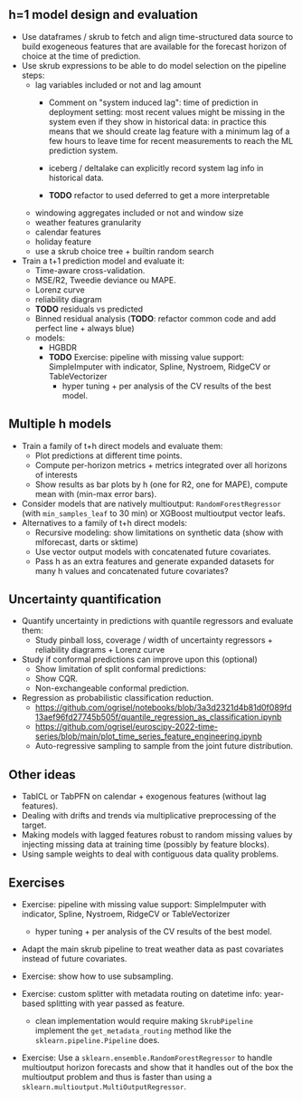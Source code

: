 
## h=1 model design and evaluation

- Use dataframes / skrub to fetch and align time-structured data source to
  build exogeneous features that are available for the forecast horizon of
  choice at the time of prediction.
- Use skrub expressions to be able to do model selection on the pipeline steps:
    - lag variables included or not and lag amount
        - Comment on "system induced lag": time of prediction in deployment
          setting: most recent values might be missing in the system even if
          they show in historical data: in practice this means that we should
          create lag feature with a minimum lag of a few hours to leave time
          for recent measurements to reach the ML prediction system.

        - iceberg / deltalake can explicitly record system lag info in
          historical data.
        - **TODO** refactor to used deferred to get a more interpretable
    - windowing aggregates included or not and window size
    - weather features granularity
    - calendar features
    - holiday feature
    - use a skrub choice tree + builtin random search
- Train a t+1 prediction model and evaluate it:
    - Time-aware cross-validation.
    - MSE/R2, Tweedie deviance ou MAPE.
    - Lorenz curve
    - reliability diagram
    - **TODO** residuals vs predicted
    - Binned residual analysis (**TODO**: refactor common code and add perfect line + always blue) 
    - models:
        - HGBDR
        - **TODO** Exercise: pipeline with missing value support: SimpleImputer with
          indicator, Spline, Nystroem, RidgeCV or TableVectorizer
            - hyper tuning + per analysis of the CV results of the best model.

## Multiple h models

- Train a family of t+h direct models and evaluate them:
    - Plot predictions at different time points.
    - Compute per-horizon metrics + metrics integrated over all horizons of interests
    - Show results as bar plots by h (one for R2, one for MAPE), compute mean
      with (min-max error bars).
- Consider models that are natively multioutput: `RandomForestRegressor` (with
  `min_samples_leaf` to 30 min) or XGBoost multioutput vector leafs.
- Alternatives to a family of t+h direct models:
    - Recursive modeling: show limitations on synthetic data (show with mlforecast, darts or sktime)
    - Use vector output models with concatenated future covariates.
    - Pass h as an extra features and generate expanded datasets for many h values and concatenated future covariates?

## Uncertainty quantification

- Quantify uncertainty in predictions with quantile regressors and evaluate them:
    - Study pinball loss, coverage / width of uncertainty regressors + reliability diagrams + Lorenz curve
- Study if conformal predictions can improve upon this (optional)
    - Show limitation of split conformal predictions:
    - Show CQR.
    - Non-exchangeable conformal prediction.
- Regression as probabilistic classification reduction.
    - https://github.com/ogrisel/notebooks/blob/3a3d2321d4b81d0f089fd13aef96fd27745b505f/quantile_regression_as_classification.ipynb
    - https://github.com/ogrisel/euroscipy-2022-time-series/blob/main/plot_time_series_feature_engineering.ipynb
    - Auto-regressive sampling to sample from the joint future distribution.

## Other ideas

- TabICL or TabPFN on calendar + exogenous features (without lag features).
- Dealing with drifts and trends via multiplicative preprocessing of the target.
- Making models with lagged features robust to random missing values by injecting missing data at training time (possibly by feature blocks).
- Using sample weights to deal with contiguous data quality problems.


## Exercises

- Exercise: pipeline with missing value support: SimpleImputer with
  indicator, Spline, Nystroem, RidgeCV or TableVectorizer
    - hyper tuning + per analysis of the CV results of the best model.

- Adapt the main skrub pipeline to treat weather data as past covariates
  instead of future covariates.

- Exercise: show how to use subsampling.

- Exercise: custom splitter with metadata routing on datetime info: year-based splitting with year passed as feature.
    - clean implementation would require making `SkrubPipeline` implement the `get_metadata_routing` method like the `sklearn.pipeline.Pipeline` does.

- Exercise: Use a `sklearn.ensemble.RandomForestRegressor` to handle multioutput
  horizon forecasts and show that it handles out of the box the multioutput
  problem and thus is faster than using a `sklearn.multioutput.MultiOutputRegressor`.
